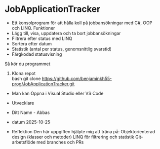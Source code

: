 # JobApplicationTracker
- Ett konsolprogram för att hålla koll på jobbansökningar med C#, OOP och LINQ.
Funktioner
- Lägg till, visa, uppdatera och ta bort jobbansökningar
- Filtrera efter status med LINQ
- Sortera efter datum
- Statistik (antal per status, genomsnittlig svarstid)
- Färgkodad statusvisning

Så kör du programmet
1. Klona repot  
   bash
   git clone https://github.com/benjaminkh55-prog/JobApplicationTracker.git
- Man kan Öppna i Visual Studio eller VS Code

- Utvecklare
- Ditt Namn - Abbas
- datum 2025-10-25

- Reflektion
Den här uppgiften hjälpte mig att träna på:
Objektorienterad design (klasser och metoder)
LINQ för filtrering och statistik
Git-arbetsflöde med branches och PRs
